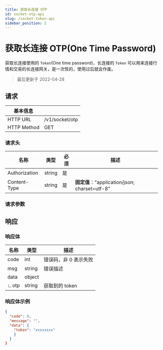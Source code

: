 ```yaml
---
title: 获取长连接 OTP
id: socket-otp-api
slug: /socket-token-api
sidebar_position: 2
---
```


# 获取长连接 OTP(One Time Password)

获取长连接使用的 `Token`(One time password)，长连接的 `Token` 可以用来连接行情和交易的长连接网关，是一次性的，使用过后就会作废。

> 最后更新于 2022-04-28

## 请求

| 基本信息    |                |
| ----------- | -------------- |
| HTTP URL    | /v1/socket/otp |
| HTTP Method | GET            |

### 请求头

| 名称          | 类型   | 必须 | 描述                                          |
| ------------- | ------ | ---- | --------------------------------------------- |
| Authorization | string | 是   |                                               |
| Content-Type  | string | 是   | **固定值**："application/json; charset=utf-8" |

### 请求参数

## 响应

### 响应体

| 名称 | 类型   | 描述                  |
| ---- | ------ | --------------------- |
| code | int    | 错误码，非 0 表示失败 |
| msg  | string | 错误描述              |
| data | object |                       |
| ∟otp | string | 获取到的 token        |

### 响应体示例

```json
{
  "code": 0,
  "message": "",
  "data": {
    "token": "xxxxxxxx"
    }
  }
}
```
